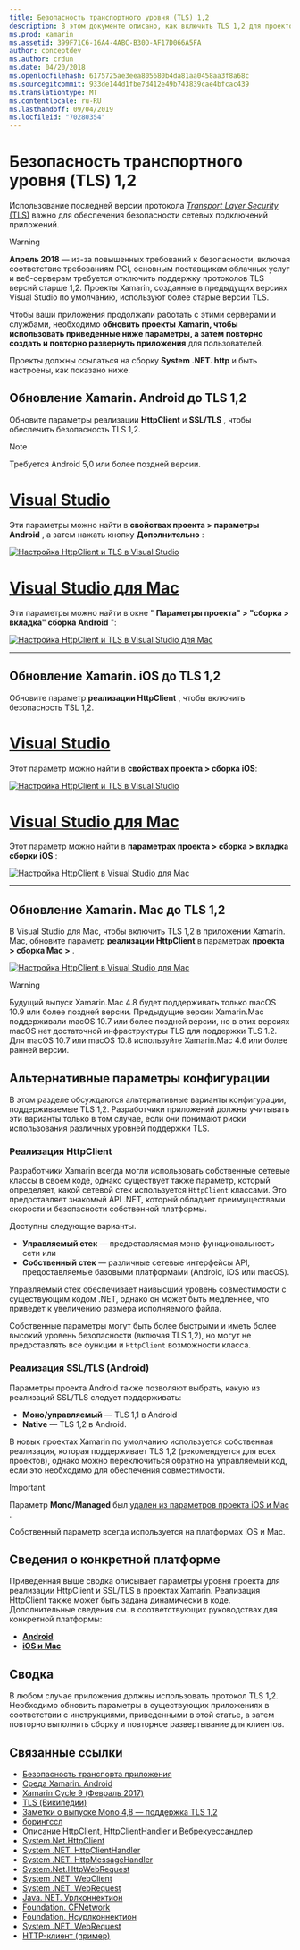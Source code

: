 ```yaml
---
title: Безопасность транспортного уровня (TLS) 1,2
description: В этом документе описано, как включить TLS 1,2 для проектов Xamarin. iOS, Xamarin. Android и Xamarin. Mac. В нем показано, как это сделать в Visual Studio 2019 и Visual Studio для Mac.
ms.prod: xamarin
ms.assetid: 399F71C6-16A4-4ABC-B30D-AF17D066A5FA
author: conceptdev
ms.author: crdun
ms.date: 04/20/2018
ms.openlocfilehash: 6175725ae3eea805680b4da81aa0458aa3f8a68c
ms.sourcegitcommit: 933de144d1fbe7d412e49b743839cae4bfcac439
ms.translationtype: MT
ms.contentlocale: ru-RU
ms.lasthandoff: 09/04/2019
ms.locfileid: "70280354"
---
```

# <a name="transport-layer-security-tls-12"></a>Безопасность транспортного уровня (TLS) 1,2

Использование последней версии протокола [_Transport Layer Security_ (TLS)](https://en.wikipedia.org/wiki/Transport_Layer_Security) важно для обеспечения безопасности сетевых подключений приложений.

> [!WARNING]
> **Апрель 2018** — из-за повышенных требований к безопасности, включая соответствие требованиям PCI, основным поставщикам облачных услуг и веб-серверам требуется отключить поддержку протоколов TLS версий старше 1,2. Проекты Xamarin, созданные в предыдущих версиях Visual Studio по умолчанию, используют более старые версии TLS.
>
> Чтобы ваши приложения продолжали работать с этими серверами и службами, необходимо **обновить проекты Xamarin, чтобы использовать приведенные ниже параметры, а затем повторно создать и повторно развернуть приложения** для пользователей.

Проекты должны ссылаться на сборку **System .NET. http** и быть настроены, как показано ниже.

## <a name="update-xamarinandroid-to-tls-12"></a>Обновление Xamarin. Android до TLS 1,2

Обновите параметры реализации **HttpClient** и **SSL/TLS** , чтобы обеспечить безопасность TLS 1,2.

> [!NOTE]
> Требуется Android 5,0 или более поздней версии.

# <a name="visual-studiotabwindows"></a>[Visual Studio](#tab/windows)

Эти параметры можно найти в **свойствах проекта > параметры Android** , а затем нажать кнопку **Дополнительно** :

[![Настройка HttpClient и TLS в Visual Studio](transport-layer-security-images/android-win-sml.png)](transport-layer-security-images/android-win.png#lightbox)

# <a name="visual-studio-for-mactabmacos"></a>[Visual Studio для Mac](#tab/macos)

Эти параметры можно найти в окне " **Параметры проекта" > "сборка > вкладка" сборка Android** ":

[![Настройка HttpClient и TLS в Visual Studio для Mac](transport-layer-security-images/android-mac-sml.png)](transport-layer-security-images/android-mac.png#lightbox)

-----

## <a name="update-xamarinios-to-tls-12"></a>Обновление Xamarin. iOS до TLS 1,2

Обновите параметр **реализации HttpClient** , чтобы включить безопасность TSL 1,2.

# <a name="visual-studiotabwindows"></a>[Visual Studio](#tab/windows)

Этот параметр можно найти в **свойствах проекта > сборка iOS**:

[![Настройка HttpClient и TLS в Visual Studio](transport-layer-security-images/ios-win-sml.png)](transport-layer-security-images/ios-win.png#lightbox)

# <a name="visual-studio-for-mactabmacos"></a>[Visual Studio для Mac](#tab/macos)

Этот параметр можно найти в **параметрах проекта > сборка > вкладка сборки iOS** :

[![Настройка HttpClient в Visual Studio для Mac](transport-layer-security-images/ios-mac-sml.png)](transport-layer-security-images/ios-mac.png#lightbox)

-----

## <a name="update-xamarinmac-to-tls-12"></a>Обновление Xamarin. Mac до TLS 1,2

В Visual Studio для Mac, чтобы включить TLS 1,2 в приложении Xamarin. Mac, обновите параметр **реализации HttpClient** в параметрах **проекта > сборка Mac >** .

[![Настройка HttpClient в Visual Studio для Mac](transport-layer-security-images/macos-mac-sml.png)](transport-layer-security-images/macos-mac.png#lightbox)

> [!WARNING]
> Будущий выпуск Xamarin.Mac 4.8 будет поддерживать только macOS 10.9 или более поздней версии.
> Предыдущие версии Xamarin.Mac поддерживали macOS 10.7 или более поздней версии, но в этих версиях macOS нет достаточной инфраструктуры TLS для поддержки TLS 1.2. Для macOS 10.7 или macOS 10.8 используйте Xamarin.Mac 4.6 или более ранней версии.

## <a name="alternative-configuration-options"></a>Альтернативные параметры конфигурации

В этом разделе обсуждаются альтернативные варианты конфигурации, поддерживаемые TLS 1,2.
Разработчики приложений должны учитывать эти варианты только в том случае, если они понимают риски использования различных уровней поддержки TLS.

### <a name="httpclient-implementation"></a>Реализация HttpClient

Разработчики Xamarin всегда могли использовать собственные сетевые классы в своем коде, однако существует также параметр, который определяет, какой сетевой стек используется `HttpClient` классами. Это предоставляет знакомый API .NET, который обладает преимуществами скорости и безопасности собственной платформы.

Доступны следующие варианты.

- **Управляемый стек** — предоставляемая моно функциональность сети или
- **Собственный стек** — различные сетевые интерфейсы API, предоставляемые базовыми платформами (Android, iOS или macOS).

Управляемый стек обеспечивает наивысший уровень совместимости с существующим кодом .NET, однако он может быть медленнее, что приведет к увеличению размера исполняемого файла.

Собственные параметры могут быть более быстрыми и иметь более высокий уровень безопасности (включая TLS 1,2), но могут не предоставлять все функции и `HttpClient` возможности класса.

### <a name="ssltls-implementation-android"></a>Реализация SSL/TLS (Android)

Параметры проекта Android также позволяют выбрать, какую из реализаций SSL/TLS следует поддерживать:

- **Моно/управляемый** — TLS 1,1 в Android
- **Native** — TLS 1,2 в Android.

В новых проектах Xamarin по умолчанию используется собственная реализация, которая поддерживает TLS 1,2 (рекомендуется для всех проектов), однако можно переключиться обратно на управляемый код, если это необходимо для обеспечения совместимости.

> [!IMPORTANT]
> Параметр **Mono/Managed** был [удален из параметров проекта iOS и Mac](https://github.com/xamarin/release-notes-archive/blob/master/release-notes/ios/xamarin.ios_10/xamarin.ios_10.8.md) .
>
> Собственный параметр всегда используется на платформах iOS и Mac.

## <a name="platform-specific-details"></a>Сведения о конкретной платформе

Приведенная выше сводка описывает параметры уровня проекта для реализации HttpClient и SSL/TLS в проектах Xamarin. Реализация HttpClient также может быть задана динамически в коде. Дополнительные сведения см. в соответствующих руководствах для конкретной платформы:

- [**Android**](~/android/app-fundamentals/http-stack.md)
- [**iOS и Mac**](~/cross-platform/macios/http-stack.md)

## <a name="summary"></a>Сводка

В любом случае приложения должны использовать протокол TLS 1,2.
Необходимо обновить параметры в существующих приложениях в соответствии с инструкциями, приведенными в этой статье, а затем повторно выполнить сборку и повторное развертывание для клиентов.

## <a name="related-links"></a>Связанные ссылки

- [Безопасность транспорта приложения](~/ios/app-fundamentals/ats.md)
- [Среда Xamarin. Android](~/android/deploy-test/environment.md)
- [Xamarin Cycle 9 (Февраль 2017)](https://releases.xamarin.com/stable-release-cycle-9/)
- [TLS (Википедии)](https://en.wikipedia.org/wiki/Transport_Layer_Security)
- [Заметки о выпуске Mono 4,8 — поддержка TLS 1,2](https://www.mono-project.com/docs/about-mono/releases/4.8.0/#tls-12-support)
- [борингссл](https://boringssl.googlesource.com/boringssl/)
- [Описание HttpClient, HttpClientHandler и Вебрекуессандлер](https://blogs.msdn.microsoft.com/henrikn/2012/08/07/httpclient-httpclienthandler-and-webrequesthandler-explained/)
- [System.Net.HttpClient](https://msdn.microsoft.com/library/system.net.http.httpclient(v=vs.118).aspx)
- [System .NET. HttpClientHandler](https://msdn.microsoft.com/library/system.net.http.httpclienthandler(v=vs.118).aspx)
- [System .NET. HttpMessageHandler](https://msdn.microsoft.com/library/system.net.http.httpmessagehandler(v=vs.118).aspx)
- [System.Net.HttpWebRequest](https://msdn.microsoft.com/library/system.net.httpwebrequest(v=vs.110).aspx)
- [System .NET. WebClient](https://msdn.microsoft.com/library/system.net.webclient(v=vs.110).aspx)
- [System .NET. WebRequest](https://msdn.microsoft.com/library/system.net.webrequest(v=vs.110).aspx)
- [Java. NET. Урлконнектион](https://developer.android.com/reference/java/net/URLConnection.html)
- [Foundation. CFNetwork](xref:CoreFoundation.CFNetwork)
- [Foundation. Нсурлконнектион](xref:Foundation.NSUrlConnection)
- [System .NET. WebRequest](https://msdn.microsoft.com/library/system.net.webrequest(v=vs.110).aspx)
- [HTTP-клиент (пример)](https://docs.microsoft.com/samples/xamarin/ios-samples/httpclient/)
